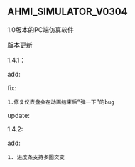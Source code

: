 ## AHMI_SIMULATOR_V0304

1.0版本的PC端仿真软件

版本更新

1.4.1：

add:

fix:

	1.修复仪表盘会在动画结束后“弹一下”的bug

update:

1.4.2:

add:
	
	1. 进度条支持多图突变

